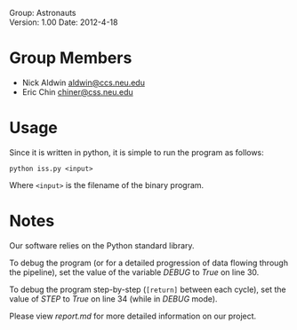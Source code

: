 Group:    Astronauts  
Version:  1.00
Date:     2012-4-18

Group Members
=============
 - Nick Aldwin <aldwin@ccs.neu.edu>
 - Eric Chin <chiner@css.neu.edu>

Usage
=====
Since it is written in python, it is simple to run the program as follows:

    python iss.py <input>

Where `<input>` is the filename of the binary program.

Notes
=====
Our software relies on the Python standard library.

To debug the program (or for a detailed progression of data flowing through
the pipeline), set the value of the variable _DEBUG_ to _True_ on line 30.

To debug the program step-by-step (`[return]` between each cycle), set the value
of _STEP_ to _True_ on line 34 (while in _DEBUG_ mode). 

Please view _report.md_ for more detailed information on our project.
